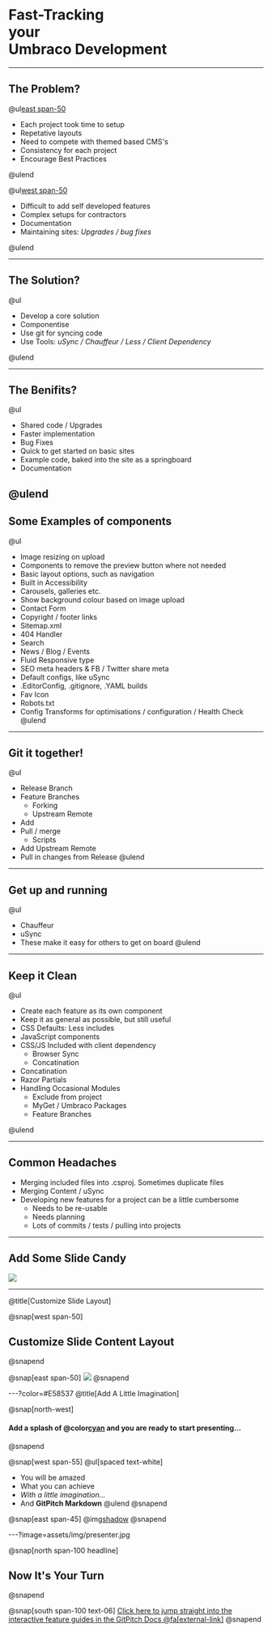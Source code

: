 # Fast-Tracking<br/>your<br/>Umbraco Development

---

## The Problem?
@ul[east span-50](false)

- Each project took time to setup
- Repetative layouts
- Need to compete with themed based CMS's
- Consistency for each project
- Encourage Best Practices

@ulend

@ul[west span-50 ](false)

- Difficult to add self developed features
- Complex setups for contractors
- Documentation
- Maintaining sites: *Upgrades / bug fixes*

@ulend

---

## The Solution?

@ul

- Develop a core solution
- Componentise
- Use git for syncing code
- Use Tools: *uSync / Chauffeur / Less / Client Dependency*

@ulend

---

## The Benifits?

@ul

- Shared code / Upgrades
- Faster implementation
- Bug Fixes
- Quick to get started on basic sites
- Example code, baked into the site as a springboard
- Documentation

@ulend
---

## Some Examples of components

@ul
- Image resizing on upload
- Components to remove the preview button where not needed
- Basic layout options, such as navigation
- Built in Accessibility
- Carousels, galleries etc.
- Show background colour based on image upload
- Contact Form
- Copyright / footer links
- Sitemap.xml
- 404 Handler
- Search
- News / Blog / Events
- Fluid Responsive type
- SEO meta headers & FB / Twitter share meta
- Default configs, like uSync
- .EditorConfig, .gitignore, .YAML builds
- Fav Icon
- Robots.txt
- Config Transforms for optimisations / configuration / Health Check
@ulend

---

## Git it together!

@ul
- Release Branch
- Feature Branches
    - Forking
    - Upstream Remote
- Add
- Pull / merge
    - Scripts
- Add Upstream Remote
- Pull in changes from Release
@ulend

---

## Get up and running

@ul
- Chauffeur 
- uSync
- These make it easy for others to get on board
@ulend

---

## Keep it Clean

@ul

- Create each feature as its own component
- Keep it as general as possible, but still useful
- CSS Defaults: Less includes
- JavaScript components
- CSS/JS Included with client dependency
    - Browser Sync
    - Concatination
- Concatination
- Razor Partials
- Handling Occasional Modules
    - Exclude from project
    - MyGet / Umbraco Packages
    - Feature Branches

@ulend

---

## Common Headaches

- Merging included files into .csproj. Sometimes duplicate files
- Merging Content / uSync
- Developing new features for a project can be a little cumbersome
    - Needs to be re-usable
    - Needs planning
    - Lots of commits / tests / pulling into projects

---

## Add Some Slide Candy

![](assets/img/presentation.png)

---
@title[Customize Slide Layout]

@snap[west span-50]
## Customize Slide Content Layout
@snapend

@snap[east span-50]
![](assets/img/presentation.png)
@snapend

---?color=#E58537
@title[Add A Little Imagination]

@snap[north-west]
#### Add a splash of @color[cyan](**color**) and you are ready to start presenting...
@snapend

@snap[west span-55]
@ul[spaced text-white]
- You will be amazed
- What you can achieve
- *With a little imagination...*
- And **GitPitch Markdown**
@ulend
@snapend

@snap[east span-45]
@img[shadow](assets/img/conference.png)
@snapend

---?image=assets/img/presenter.jpg

@snap[north span-100 headline]
## Now It's Your Turn
@snapend

@snap[south span-100 text-06]
[Click here to jump straight into the interactive feature guides in the GitPitch Docs @fa[external-link]](https://gitpitch.com/docs/getting-started/tutorial/)
@snapend

